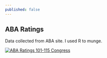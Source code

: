 ```yaml
---
published: false
---
```

## ABA Ratings

Data collected from ABA site.  I used R to munge.

<div class='tableauPlaceholder' id='viz1516059675101' style='position: relative'><noscript><a href='http:&#47;&#47;FederalJudiciary.github.io'><img alt='ABA Ratings 101-115 Congress ' src='https:&#47;&#47;public.tableau.com&#47;static&#47;images&#47;AB&#47;ABARatings101rstCongressthrough115thCongress&#47;ABARatings101-115Congress&#47;1_rss.png' style='border: none' /></a></noscript><object class='tableauViz'  style='display:none;'><param name='host_url' value='https%3A%2F%2Fpublic.tableau.com%2F' /> <param name='embed_code_version' value='3' /> <param name='site_root' value='' /><param name='name' value='ABARatings101rstCongressthrough115thCongress&#47;ABARatings101-115Congress' /><param name='tabs' value='no' /><param name='toolbar' value='yes' /><param name='static_image' value='https:&#47;&#47;public.tableau.com&#47;static&#47;images&#47;AB&#47;ABARatings101rstCongressthrough115thCongress&#47;ABARatings101-115Congress&#47;1.png' /> <param name='animate_transition' value='yes' /><param name='display_static_image' value='yes' /><param name='display_spinner' value='yes' /><param name='display_overlay' value='yes' /><param name='display_count' value='yes' /></object></div>                <script type='text/javascript'>                    var divElement = document.getElementById('viz1516059675101');                    var vizElement = divElement.getElementsByTagName('object')[0];                    vizElement.style.width='1100px';vizElement.style.height='1227px';                    var scriptElement = document.createElement('script');                    scriptElement.src = 'https://public.tableau.com/javascripts/api/viz_v1.js';                    vizElement.parentNode.insertBefore(scriptElement, vizElement);                </script>

